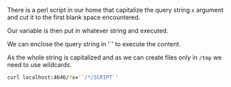 There is a perl script in our home that capitalize the query string `x` argument and cut it to the first blank space encountered.

Our variable is then put in whatever string and executed.

We can enclose the query string in '\`' to execute the content.

As the whole string is capitalized and as we can create files only in `/tmp` we need to use wildcards.


```bash
curl localhost:4646/?x='`/*/SCRIPT`'
```